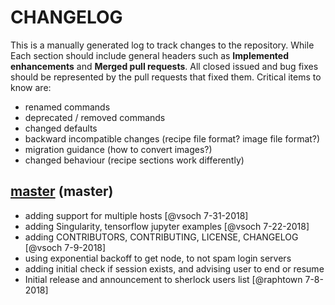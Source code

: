 # CHANGELOG

This is a manually generated log to track changes to the repository. While 
Each section should include general headers such as **Implemented enhancements** 
and **Merged pull requests**. All closed issued and bug fixes should be 
represented by the pull requests that fixed them. Critical items to know are:

 - renamed commands
 - deprecated / removed commands
 - changed defaults
 - backward incompatible changes (recipe file format? image file format?)
 - migration guidance (how to convert images?)
 - changed behaviour (recipe sections work differently)

## [master](https://github.com/drorlab/forward/tree/master) (master)
 - adding support for multiple hosts [@vsoch 7-31-2018]
 - adding Singularity, tensorflow jupyter examples [@vsoch 7-22-2018]
 - adding CONTRIBUTORS, CONTRIBUTING, LICENSE, CHANGELOG [@vsoch 7-9-2018]
 - using exponential backoff to get node, to not spam login servers
 - adding initial check if session exists, and advising user to end or resume
 - Initial release and announcement to sherlock users list [@raphtown 7-8-2018]

